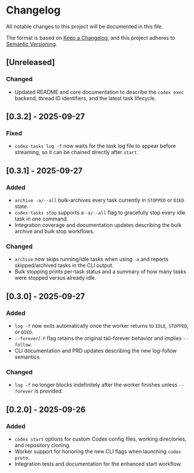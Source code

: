 # Changelog

All notable changes to this project will be documented in this file.

The format is based on [Keep a Changelog](https://keepachangelog.com/en/1.1.0/),
and this project adheres to [Semantic Versioning](https://semver.org/spec/v2.0.0.html).

## [Unreleased]
### Changed
- Updated README and core documentation to describe the `codex exec` backend, thread ID identifiers, and the latest task lifecycle.

## [0.3.2] - 2025-09-27
### Fixed
- `codex-tasks log -f` now waits for the task log file to appear before streaming, so it can be chained directly after `start`.

## [0.3.1] - 2025-09-27
### Added
- `archive -a/--all` bulk-archives every task currently in `STOPPED` or `DIED` state.
- `codex-tasks stop` supports a `-a/--all` flag to gracefully stop every idle task in one command.
- Integration coverage and documentation updates describing the bulk archive and bulk stop workflows.

### Changed
- `archive` now skips running/idle tasks when using `-a` and reports skipped/archived tasks in the CLI output.
- Bulk stopping prints per-task status and a summary of how many tasks were stopped versus already idle.

## [0.3.0] - 2025-09-27
### Added
- `log -f` now exits automatically once the worker returns to `IDLE`, `STOPPED`, or `DIED`.
- `--forever`/`-F` flag retains the original tail-forever behavior and implies `--follow`.
- CLI documentation and PRD updates describing the new log-follow semantics.

### Changed
- `log -f` no longer blocks indefinitely after the worker finishes unless `--forever` is provided.

## [0.2.0] - 2025-09-26
### Added
- `codex start` options for custom Codex config files, working directories, and repository cloning.
- Worker support for honoring the new CLI flags when launching `codex proto`.
- Integration tests and documentation for the enhanced start workflow.
